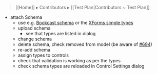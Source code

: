 > [[Home]] ▸ Contributors ▸ [[Test Plan|Contributors ~ Test Plan]]

- attach Schema
    - use e.g. [Bookcast schema](https://github.com/orbeon/orbeon-forms/blob/master/src/resources/apps/xforms-bookcast/schema.xsd) or the [XForms simple types](https://github.com/orbeon/orbeon-forms/blob/master/src/main/resources/org/orbeon/oxf/xforms/xforms-types.xsd)
    - upload schema
        - see that types are listed in dialog
    - change schema
    - delete schema, check removed from model (be aware of [#694][2])
    - re-add schema
    - assign types to controls
    - check that validation is working as per the types
    - check schema types are reloaded in Control Settings dialog

[2]: https://github.com/orbeon/orbeon-forms/issues/694
